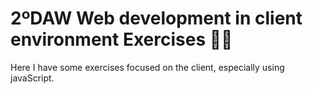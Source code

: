 # 2ºDAW Web development in client environment Exercises 🙋‍♂️

Here I have some exercises focused on the client, especially using javaScript.
